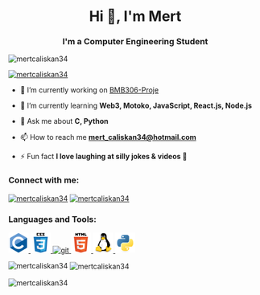<h1 align="center">Hi 👋, I'm Mert</h1>
<h3 align="center">I'm a Computer Engineering Student</h3>

<p align="left"> <img src="https://komarev.com/ghpvc/?username=mertcaliskan34&label=Profile%20views&color=0e75b6&style=flat" alt="mertcaliskan34" /> </p>

<p align="left"> <a href="https://github.com/ryo-ma/github-profile-trophy"><img src="https://github-profile-trophy.vercel.app/?username=mertcaliskan34" alt="mertcaliskan34" /></a> </p>

- 🔭 I’m currently working on [BMB306-Proje](https://github.com/TarikEren/BMB306-Proje)

- 🌱 I’m currently learning **Web3, Motoko, JavaScript, React.js, Node.js**

- 💬 Ask me about **C, Python**

- 📫 How to reach me **mert_caliskan34@hotmail.com**

- ⚡ Fun fact **I love laughing at silly jokes & videos 🤠**

<h3 align="left">Connect with me:</h3>
<p align="left">
<a href="https://linkedin.com/in/mertcaliskan34" target="blank"><img align="center" src="https://raw.githubusercontent.com/rahuldkjain/github-profile-readme-generator/master/src/images/icons/Social/linked-in-alt.svg" alt="mertcaliskan34" height="30" width="40" /></a>
<a href="https://instagram.com/mertcaliskan34" target="blank"><img align="center" src="https://raw.githubusercontent.com/rahuldkjain/github-profile-readme-generator/master/src/images/icons/Social/instagram.svg" alt="mertcaliskan34" height="30" width="40" /></a>
</p>

<h3 align="left">Languages and Tools:</h3>
<p align="left"> <a href="https://www.cprogramming.com/" target="_blank" rel="noreferrer"> <img src="https://raw.githubusercontent.com/devicons/devicon/master/icons/c/c-original.svg" alt="c" width="40" height="40"/> </a> <a href="https://www.w3schools.com/css/" target="_blank" rel="noreferrer"> <img src="https://raw.githubusercontent.com/devicons/devicon/master/icons/css3/css3-original-wordmark.svg" alt="css3" width="40" height="40"/> </a> <a href="https://git-scm.com/" target="_blank" rel="noreferrer"> <img src="https://www.vectorlogo.zone/logos/git-scm/git-scm-icon.svg" alt="git" width="40" height="40"/> </a> <a href="https://www.w3.org/html/" target="_blank" rel="noreferrer"> <img src="https://raw.githubusercontent.com/devicons/devicon/master/icons/html5/html5-original-wordmark.svg" alt="html5" width="40" height="40"/> </a> <a href="https://www.linux.org/" target="_blank" rel="noreferrer"> <img src="https://raw.githubusercontent.com/devicons/devicon/master/icons/linux/linux-original.svg" alt="linux" width="40" height="40"/> </a> <a href="https://www.python.org" target="_blank" rel="noreferrer"> <img src="https://raw.githubusercontent.com/devicons/devicon/master/icons/python/python-original.svg" alt="python" width="40" height="40"/> </a> </p>

<p><img align="left" src="https://github-readme-stats.vercel.app/api/top-langs?username=mertcaliskan34&show_icons=true&locale=en&layout=compact" alt="mertcaliskan34" /></p>

<p>&nbsp;<img align="center" src="https://github-readme-stats.vercel.app/api?username=mertcaliskan34&show_icons=true&locale=en" alt="mertcaliskan34" /></p>

<p><img align="center" src="https://github-readme-streak-stats.herokuapp.com/?user=mertcaliskan34&" alt="mertcaliskan34" /></p>
